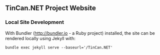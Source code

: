 ## TinCan.NET Project Website

### Local Site Development

With Bundler (http://bundler.io - a Ruby project) installed, the site can be rendered locally using Jekyll with:

    bundle exec jekyll serve --baseurl='/TinCan.NET'
